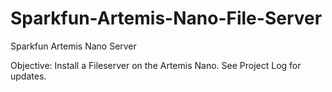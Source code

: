 # Sparkfun-Artemis-Nano-File-Server
Sparkfun Artemis Nano Server

Objective: Install a Fileserver on the Artemis Nano. See Project Log for updates.
